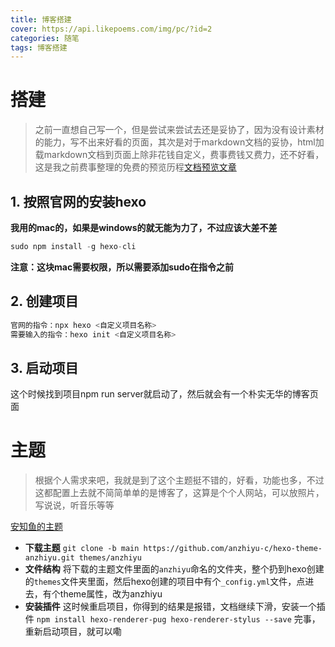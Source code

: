 ```yaml
---
title: 博客搭建
cover: https://api.likepoems.com/img/pc/?id=2
categories: 随笔
tags: 博客搭建
---
```


# 搭建
> 之前一直想自己写一个，但是尝试来尝试去还是妥协了，因为没有设计素材的能力，写不出来好看的页面，其次是对于markdown文档的妥协，html加载markdown文档到页面上除非花钱自定义，费事费钱又费力，还不好看，这是我之前费事整理的免费的预览历程[文档预览文章](https://juejin.cn/post/7276053208094736442/)

## 1. 按照官网的安装hexo
**我用的mac的，如果是windows的就无能为力了，不过应该大差不差**
```javascript
sudo npm install -g hexo-cli
```
**注意：这块mac需要权限，所以需要添加sudo在指令之前**

## 2. 创建项目
```javascript
官网的指令：npx hexo <自定义项目名称>
需要输入的指令：hexo init <自定义项目名称>
```
## 3. 启动项目
这个时候找到项目npm run server就启动了，然后就会有一个朴实无华的博客页面
# 主题

> 根据个人需求来吧，我就是到了这个主题挺不错的，好看，功能也多，不过这都配置上去就不简简单单的是博客了，这算是个个人网站，可以放照片，写说说，听音乐等等

[安知鱼的主题](https://docs.anheyu.com/initall.html#%E5%AE%89%E8%A3%85-pug-%E5%92%8C-stylus-%E6%B8%B2%E6%9F%93%E6%8F%92%E4%BB%B6)
 
- **下载主题**
`git clone -b main https://github.com/anzhiyu-c/hexo-theme-anzhiyu.git themes/anzhiyu`  
- **文件结构**
将下载的主题文件里面的`anzhiyu`命名的文件夹，整个扔到hexo创建的`themes`文件夹里面，然后hexo创建的项目中有个`_config.yml`文件，点进去，有个theme属性，改为anzhiyu
- **安装插件**
这时候重启项目，你得到的结果是报错，文档继续下滑，安装一个插件
`npm install hexo-renderer-pug hexo-renderer-stylus --save`
完事，重新启动项目，就可以嘞

